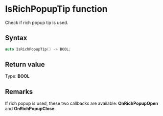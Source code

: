 # IsRichPopupTip function

Check if rich popup tip is used.

## Syntax

```cpp
auto IsRichPopupTip() -> BOOL;
```

## Return value

Type: **BOOL**

## Remarks

If rich popup is used, these two callbacks are available:
**OnRichPopupOpen** and **OnRichPopupClose**.
